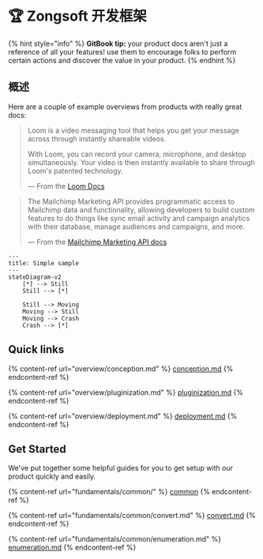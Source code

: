 # 🏆 Zongsoft 开发框架



{% hint style="info" %}
**GitBook tip:** your product docs aren't just a reference of all your features! use them to encourage folks to perform certain actions and discover the value in your product.
{% endhint %}

## 概述

Here are a couple of example overviews from products with really great docs:

> Loom is a video messaging tool that helps you get your message across through instantly shareable videos.
>
> With Loom, you can record your camera, microphone, and desktop simultaneously. Your video is then instantly available to share through Loom's patented technology.
>
> — From the [Loom Docs](https://support.loom.com/hc/en-us/articles/360002158057-What-is-Loom-)

> The Mailchimp Marketing API provides programmatic access to Mailchimp data and functionality, allowing developers to build custom features to do things like sync email activity and campaign analytics with their database, manage audiences and campaigns, and more.
>
> — From the [Mailchimp Marketing API docs](https://mailchimp.com/developer/marketing/docs/fundamentals/)

```mermaid
---
title: Simple sample
---
stateDiagram-v2
    [*] --> Still
    Still --> [*]

    Still --> Moving
    Moving --> Still
    Moving --> Crash
    Crash --> [*]

```

## Quick links

{% content-ref url="overview/conception.md" %}
[conception.md](overview/conception.md)
{% endcontent-ref %}

{% content-ref url="overview/pluginization.md" %}
[pluginization.md](overview/pluginization.md)
{% endcontent-ref %}

{% content-ref url="overview/deployment.md" %}
[deployment.md](overview/deployment.md)
{% endcontent-ref %}

## Get Started

We've put together some helpful guides for you to get setup with our product quickly and easily.

{% content-ref url="fundamentals/common/" %}
[common](fundamentals/common/)
{% endcontent-ref %}

{% content-ref url="fundamentals/common/convert.md" %}
[convert.md](fundamentals/common/convert.md)
{% endcontent-ref %}

{% content-ref url="fundamentals/common/enumeration.md" %}
[enumeration.md](fundamentals/common/enumeration.md)
{% endcontent-ref %}
